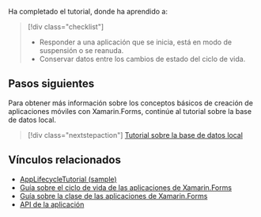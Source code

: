 Ha completado el tutorial, donde ha aprendido a:

> [!div class="checklist"]
> - Responder a una aplicación que se inicia, está en modo de suspensión o se reanuda.
> - Conservar datos entre los cambios de estado del ciclo de vida.

## <a name="next-steps"></a>Pasos siguientes

Para obtener más información sobre los conceptos básicos de creación de aplicaciones móviles con Xamarin.Forms, continúe al tutorial sobre la base de datos local.

> [!div class="nextstepaction"]
> [Tutorial sobre la base de datos local](~/get-started/tutorials/local-database/index.yml)

## <a name="related-links"></a>Vínculos relacionados

- [AppLifecycleTutorial (sample)](https://developer.xamarin.com/samples/xamarin-forms/GetStarted/Tutorials/AppLifecycleTutorial)
- [Guía sobre el ciclo de vida de las aplicaciones de Xamarin.Forms](~/xamarin-forms/app-fundamentals/app-lifecycle.md)
- [Guía sobre la clase de las aplicaciones de Xamarin.Forms](~/xamarin-forms/app-fundamentals/application-class.md)
- [API de la aplicación](xref:Xamarin.Forms.Application)
